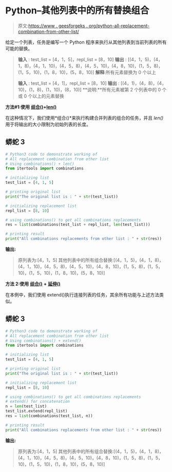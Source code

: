 # Python–其他列表中的所有替换组合

> 原文:[https://www . geesforgeks . org/python-all-replacement-combination-from-other-list/](https://www.geeksforgeeks.org/python-all-replacement-combination-from-other-list/)

给定一个列表，任务是编写一个 Python 程序来执行从其他列表到当前列表的所有可能的替换。

> **输入** : test_list = [4，1，5]，repl_list = [8，10]
> **输出** : [(4，1，5)，(4，1，8)，(4，1，10)，(4，5，8)，(4，5，10)，(4，8，10)，(1，5，8)，(1，5，10)，(1，8，10)，(5，8，10)]
> **解释**:所有元素替换为 0 个以上
> 
> **输入** : test_list = [4，1]，repl_list = [8，10]
> **输出** : [(4，1)，(4，8)，(4，10)，(1，8)，(1，10)，(8，10)]
> **说明:**所有元素被第 2 个列表中的 0 个或 0 个以上的元素替换

**方法#1:使用** [**组合()**](https://www.geeksforgeeks.org/python-itertools-combinations-function/)**+**[**len()**](https://www.geeksforgeeks.org/python-ways-to-find-length-of-list/)

在这种情况下，我们使用*组合()*来执行构建合并列表的组合的任务，并且 *len()* 用于将输出的大小限制为初始列表的长度。

## 蟒蛇 3

```py
# Python3 code to demonstrate working of
# All replacement combination from other list
# Using combinations() + len()
from itertools import combinations

# initializing list
test_list = [4, 1, 5]

# printing original list
print("The original list is : " + str(test_list))

# initializing replacement list
repl_list = [8, 10]

# using combinations() to get all combinations replacements
res = list(combinations(test_list + repl_list, len(test_list)))

# printing result
print("All combinations replacements from other list : " + str(res))
```

**输出:**

> 原列表为:[4，1，5]
> 其他列表中的所有组合替换:[(4，1，5)，(4，1，8)，(4，1，10)，(4，5，8)，(4，5，10)，(4，8，10)，(1，5，8)，(1，5，10)，(1，5，10)，(1，8，10)，(5，8，10)]

**方法 2:使用** [**组合()**](https://www.geeksforgeeks.org/python-itertools-combinations-function/) **+** [**延伸()**](https://www.geeksforgeeks.org/append-extend-python/)

在本例中，我们使用 extend()执行连接列表的任务，其余所有功能与上述方法类似。

## 蟒蛇 3

```py
# Python3 code to demonstrate working of 
# All replacement combination from other list
# Using combinations() + extend()
from itertools import combinations

# initializing list
test_list = [4, 1, 5]

# printing original list
print("The original list is : " + str(test_list))

# initializing replacement list 
repl_list = [8, 10]

# using combinations() to get all combinations replacements
# extend() for concatenation
n = len(test_list)
test_list.extend(repl_list)
res = list(combinations(test_list, n))

# printing result 
print("All combinations replacements from other list : " + str(res))
```

**输出:**

> 原列表为:[4，1，5]
> 其他列表中的所有组合替换:[(4，1，5)，(4，1，8)，(4，1，10)，(4，5，8)，(4，5，10)，(4，8，10)，(1，5，8)，(1，5，10)，(1，5，10)，(1，8，10)，(5，8，10)]
